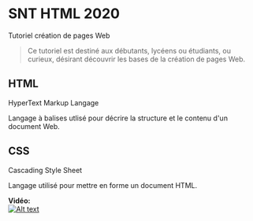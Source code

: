 # SNT HTML 2020
Tutoriel création de pages Web   

> Ce tutoriel est destiné aux débutants, lycéens ou étudiants, ou curieux, désirant découvrir les bases de la création de pages Web. 


## HTML
HyperText Markup Langage    

Langage à balises utlisé pour décrire la structure et le contenu d'un document Web.

## CSS
Cascading Style Sheet   

Langage utilisé pour mettre en forme un document HTML.

**Vidéo:**  
[![Alt text](https://i9.ytimg.com/vi/3csTFasigsY/maxresdefault.jpg?time=1602257700000&sqp=CKSGgvwF&rs=AOn4CLAw3i4QNSh4VGKHcwNSzSQNr-kIzA)](https://youtu.be/3csTFasigsY)
